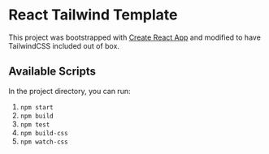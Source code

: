 # React Tailwind Template 
This project was bootstrapped with [Create React App](https://github.com/facebook/create-react-app) and modified to 
have TailwindCSS included out of box.

## Available Scripts

In the project directory, you can run:

1. `npm start`
2. `npm build`
3. `npm test`
4. `npm build-css`
5. `npm watch-css`
